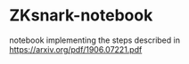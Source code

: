 # ZKsnark-notebook
notebook implementing the steps described in https://arxiv.org/pdf/1906.07221.pdf
